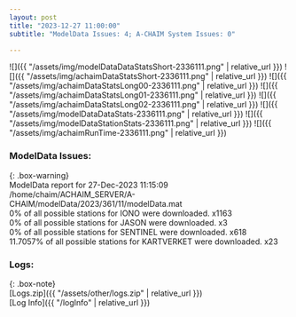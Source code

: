 ```yaml
---
layout: post
title: "2023-12-27 11:00:00"
subtitle: "ModelData Issues: 4; A-CHAIM System Issues: 0"

---
```


![]({{ "/assets/img/modelDataDataStatsShort-2336111.png" | relative_url }})
![]({{ "/assets/img/achaimDataStatsShort-2336111.png" | relative_url }})
![]({{ "/assets/img/achaimDataStatsLong00-2336111.png" | relative_url }})
![]({{ "/assets/img/achaimDataStatsLong01-2336111.png" | relative_url }})
![]({{ "/assets/img/achaimDataStatsLong02-2336111.png" | relative_url }})
![]({{ "/assets/img/modelDataDataStats-2336111.png" | relative_url }})
![]({{ "/assets/img/modelDataStationStats-2336111.png" | relative_url }})
![]({{ "/assets/img/achaimRunTime-2336111.png" | relative_url }})


### ModelData Issues:  
  
{: .box-warning}  
 ModelData report for 27-Dec-2023 11:15:09   
 /home/chaim/ACHAIM_SERVER/A-CHAIM/modelData/2023/361/11/modelData.mat   
 0% of all possible stations for IONO were downloaded. x1163   
 0% of all possible stations for JASON were downloaded. x3   
 0% of all possible stations for SENTINEL were downloaded. x618   
 11.7057% of all possible stations for KARTVERKET were downloaded. x23   
  


### Logs:  
  
{: .box-note}  
[Logs.zip]({{ "/assets/other/logs.zip" | relative_url }})  
[Log Info]({{ "/logInfo" | relative_url }})  
